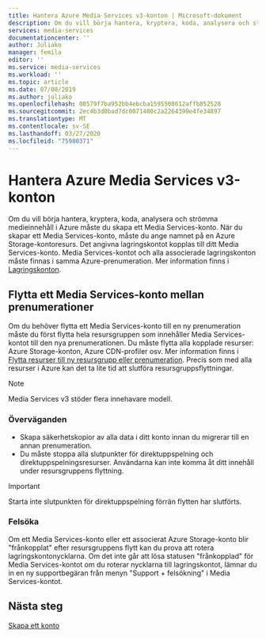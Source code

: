```yaml
---
title: Hantera Azure Media Services v3-konton | Microsoft-dokument
description: Om du vill börja hantera, kryptera, koda, analysera och strömma medieinnehåll i Azure måste du skapa ett Media Services-konto. I den här artikeln beskrivs hur du hanterar Azure Media Services v3-konton.
services: media-services
documentationcenter: ''
author: Juliako
manager: femila
editor: ''
ms.service: media-services
ms.workload: ''
ms.topic: article
ms.date: 07/08/2019
ms.author: juliako
ms.openlocfilehash: 08579f7ba952bb4ebcba1595508612affb852528
ms.sourcegitcommit: 2ec4b3d0bad7dc0071400c2a2264399e4fe34897
ms.translationtype: MT
ms.contentlocale: sv-SE
ms.lasthandoff: 03/27/2020
ms.locfileid: "75980371"
---
```

# <a name="manage-azure-media-services-v3-accounts"></a>Hantera Azure Media Services v3-konton

Om du vill börja hantera, kryptera, koda, analysera och strömma medieinnehåll i Azure måste du skapa ett Media Services-konto. När du skapar ett Media Services-konto, måste du ange namnet på en Azure Storage-kontoresurs. Det angivna lagringskontot kopplas till ditt Media Services-konto. Media Services-kontot och alla associerade lagringskonton måste finnas i samma Azure-prenumeration. Mer information finns i [Lagringskonton](storage-account-concept.md).

## <a name="moving-a-media-services-account-between-subscriptions"></a>Flytta ett Media Services-konto mellan prenumerationer 

Om du behöver flytta ett Media Services-konto till en ny prenumeration måste du först flytta hela resursgruppen som innehåller Media Services-kontot till den nya prenumerationen. Du måste flytta alla kopplade resurser: Azure Storage-konton, Azure CDN-profiler osv. Mer information finns i [Flytta resurser till ny resursgrupp eller prenumeration](../../azure-resource-manager/management/move-resource-group-and-subscription.md). Precis som med alla resurser i Azure kan det ta lite tid att slutföra resursgruppsflyttningar.

> [!NOTE]
> Media Services v3 stöder flera innehavare modell.

### <a name="considerations"></a>Överväganden

* Skapa säkerhetskopior av alla data i ditt konto innan du migrerar till en annan prenumeration.
* Du måste stoppa alla slutpunkter för direktuppspelning och direktuppspelningsresurser. Användarna kan inte komma åt ditt innehåll under resursgruppens flyttning. 

> [!IMPORTANT]
> Starta inte slutpunkten för direktuppspelning förrän flytten har slutförts.

### <a name="troubleshoot"></a>Felsöka 

Om ett Media Services-konto eller ett associerat Azure Storage-konto blir "frånkopplat" efter resursgruppens flytt kan du prova att rotera lagringskontonycklarna. Om det inte går att lösa statusen "frånkopplad" för Media Services-kontot om du roterar nycklarna till lagringskontot, lämnar du in en ny supportbegäran från menyn "Support + felsökning" i Media Services-kontot.  

## <a name="next-steps"></a>Nästa steg

[Skapa ett konto](create-account-cli-quickstart.md)
